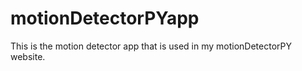 # motionDetectorPYapp
This is the motion detector app that is used in my motionDetectorPY website. 

